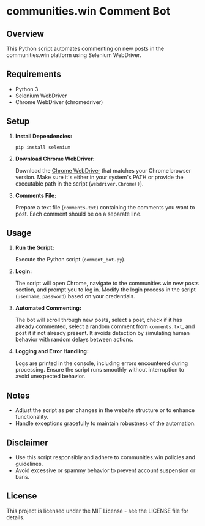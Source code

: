 <!DOCTYPE html>
<html lang="en">
<head>
    <meta charset="UTF-8">
    <meta name="viewport" content="width=device-width, initial-scale=1.0">

</head>
<body>
    <h1>communities.win Comment Bot</h1>
    <h2>Overview</h2>
    <p>This Python script automates commenting on new posts in the communities.win platform using Selenium WebDriver.</p>
    <h2>Requirements</h2>
    <ul>
        <li>Python 3</li>
        <li>Selenium WebDriver</li>
        <li>Chrome WebDriver (chromedriver)</li>
    </ul>
    <h2>Setup</h2>
    <ol>
        <li><strong>Install Dependencies:</strong>
            <pre><code>pip install selenium</code></pre>
        </li>
        <li><strong>Download Chrome WebDriver:</strong>
            <p>Download the <a href="https://sites.google.com/a/chromium.org/chromedriver/downloads" target="_blank">Chrome WebDriver</a> that matches your Chrome browser version. Make sure it's either in your system's PATH or provide the executable path in the script (<code>webdriver.Chrome()</code>).</p>
        </li>
        <li><strong>Comments File:</strong>
            <p>Prepare a text file (<code>comments.txt</code>) containing the comments you want to post. Each comment should be on a separate line.</p>
        </li>
    </ol>
    <h2>Usage</h2>
    <ol>
        <li><strong>Run the Script:</strong>
            <p>Execute the Python script (<code>comment_bot.py</code>).</p>
        </li>
        <li><strong>Login:</strong>
            <p>The script will open Chrome, navigate to the communities.win new posts section, and prompt you to log in. Modify the login process in the script (<code>username</code>, <code>password</code>) based on your credentials.</p>
        </li>
        <li><strong>Automated Commenting:</strong>
            <p>The bot will scroll through new posts, select a post, check if it has already commented, select a random comment from <code>comments.txt</code>, and post it if not already present. It avoids detection by simulating human behavior with random delays between actions.</p>
        </li>
        <li><strong>Logging and Error Handling:</strong>
            <p>Logs are printed in the console, including errors encountered during processing. Ensure the script runs smoothly without interruption to avoid unexpected behavior.</p>
        </li>
    </ol>
    <h2>Notes</h2>
    <ul>
        <li>Adjust the script as per changes in the website structure or to enhance functionality.</li>
        <li>Handle exceptions gracefully to maintain robustness of the automation.</li>
    </ul>
    <h2>Disclaimer</h2>
    <ul>
        <li>Use this script responsibly and adhere to communities.win policies and guidelines.</li>
        <li>Avoid excessive or spammy behavior to prevent account suspension or bans.</li>
    </ul>
    <h2>License</h2>
    <p>This project is licensed under the MIT License - see the LICENSE file for details.</p>
</body>
</html>
